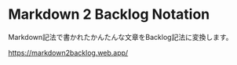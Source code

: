 # Markdown 2 Backlog Notation

Markdown記法で書かれたかんたんな文章をBacklog記法に変換します。

https://markdown2backlog.web.app/
